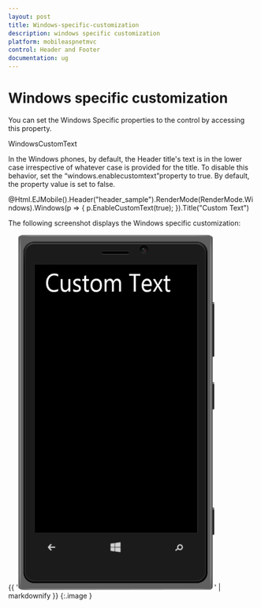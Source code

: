 ```yaml
---
layout: post
title: Windows-specific-customization
description: windows specific customization
platform: mobileaspnetmvc
control: Header and Footer
documentation: ug
---
```


# Windows specific customization

You can set the Windows Specific properties to the control by accessing this property.

WindowsCustomText

In the Windows phones, by default, the Header title's text is in the lower case irrespective of whatever case is provided for the title. To disable this behavior, set the “windows.enablecustomtext”property to true. By default, the property value is set to false.

@Html.EJMobile().Header("header_sample").RenderMode(RenderMode.Windows).Windows(p => { p.EnableCustomText(true); }).Title("Custom Text")   

The following screenshot displays the Windows specific customization:

{{ '![](Windows-specific-customization_images/Windows-specific-customization_img1.png)' | markdownify }}
{:.image }


